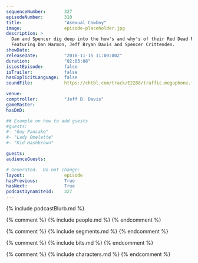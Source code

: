```yaml
---
sequenceNumber:       327
episodeNumber:        310
title:                "Asexual Cowboy"
image:                episode-placeholder.jpg
description: >
  Dan and Spencer dig deep into the how's and why's of their Red Dead Redemption 2 addictions, Jeff is sober. Crescendoing in a panel of three audience members talking shop with Dan, therapy shop.
  Featuring Dan Harmon, Jeff Bryan Davis and Spencer Crittenden.
showDate:             
releaseDate:          "2018-11-15 11:00:00Z"
duration:             "02:03:08"
isLostEpisode:        false
isTrailer:            false
hasExplicitLanguage:  false
soundFile:            https://chtbl.com/track/E2288/traffic.megaphone.fm/STA6705652686.mp3?updated=1596579071

venue:                
comptroller:          "Jeff B. Davis"
gameMaster:           
hasDnD:               

## Example on how to add guests
#guests:
#- "Guy Pancake"
#- "Lady Omelette"
#- "Kid Hashbrown"

guests:
audienceGuests:

# Generated.  Do not change:
layout:               episode
hasPrevious:          True
hasNext:              True
podcastDynamiteId:    327
---
```


{% include podcastBlurb.md %}

{% comment %}
{% include people.md %}
{% endcomment %}

{% comment %}
{% include segments.md %}
{% endcomment %}

{% comment %}
{% include bits.md %}
{% endcomment %}

{% comment %}
{% include characters.md %}
{% endcomment %}
